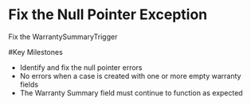 # Fix the Null Pointer Exception

Fix the WarrantySummaryTrigger

#Key Milestones
- Identify and fix the null pointer errors
- No errors when a case is created with one or more empty warranty fields
- The Warranty Summary field must continue to function as expected